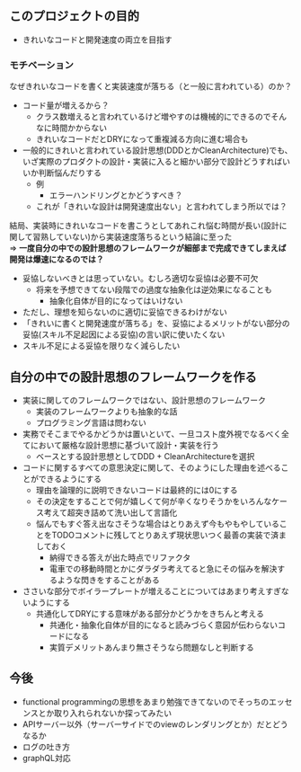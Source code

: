 ## このプロジェクトの目的

- きれいなコードと開発速度の両立を目指す

### モチベーション

なぜきれいなコードを書くと実装速度が落ちる（と一般に言われている）のか？

- コード量が増えるから？
    - クラス数増えると言われているけど増やすのは機械的にできるのでそんなに時間かからない
    - きれいなコードだとDRYになって重複減る方向に進む場合も
- 一般的にきれいと言われている設計思想(DDDとかCleanArchitecture)でも、いざ実際のプロダクトの設計・実装に入ると細かい部分で設計どうすればいいか判断悩んだりする
    - 例
        - エラーハンドリングとかどうすべき？
    - これが「きれいな設計は開発速度出ない」と言われてしまう所以では？
    
結局、実装時にきれいなコードを書こうとしてあれこれ悩む時間が長い(設計に関して習熟していない)から実装速度落ちるという結論に至った  
=> **一度自分の中での設計思想のフレームワークが細部まで完成できてしまえば開発は爆速になるのでは？**

- 妥協しないべきとは思っていない。むしろ適切な妥協は必要不可欠
    - 将来を予想できてない段階での過度な抽象化は逆効果になることも
        - 抽象化自体が目的になってはいけない
- ただし、理想を知らないのに適切に妥協できるわけがない
- 「きれいに書くと開発速度が落ちる」を、妥協によるメリットがない部分の妥協(スキル不足起因による妥協)の言い訳に使いたくない
- スキル不足による妥協を限りなく減らしたい

## 自分の中での設計思想のフレームワークを作る

- 実装に関してのフレームワークではない、設計思想のフレームワーク
    - 実装のフレームワークよりも抽象的な話
    - プログラミング言語は問わない
- 実務でそこまでやるかどうかは置いといて、一旦コスト度外視でなるべく全てにおいて厳格な設計思想に基づいて設計・実装を行う
    - ベースとする設計思想としてDDD + CleanArchitectureを選択
- コードに関するすべての意思決定に関して、そのようにした理由を述べることができるようにする
    - 理由を論理的に説明できないコードは最終的には0にする
    - その決定をすることで何が嬉しくて何が辛くなりそうかをいろんなケース考えて超突き詰めて洗い出して言語化
    - 悩んでもすぐ答え出なさそうな場合はとりあえず今もやもやしていることをTODOコメントに残してとりあえず現状思いつく最善の実装で済ましておく
        - 納得できる答えが出た時点でリファクタ
        - 電車での移動時間とかにダラダラ考えてると急にその悩みを解決するような閃きをすることがある
- ささいな部分でボイラープレートが増えることについてはあまり考えすぎないようにする
    - 共通化してDRYにする意味がある部分かどうかをきちんと考える
        - 共通化・抽象化自体が目的になると読みづらく意図が伝わらないコードになる
        - 実質デメリットあんまり無さそうなら問題なしと判断する
    
## 今後

- functional programmingの思想をあまり勉強できてないのでそっちのエッセンスとか取り入れられないか探ってみたい
- APIサーバー以外（サーバーサイドでのviewのレンダリングとか）だとどうなるか
- ログの吐き方
- graphQL対応
